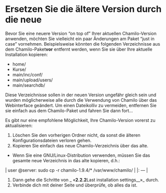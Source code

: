 # Ersetzen Sie die ältere Version durch die neue

Bevor Sie eine neuere Version “on top of” Ihrer aktuellen Chamilo-Version anwenden, möchten Sie vielleicht ein paar Änderungen am Paket “just in case” vornehmen. Beispielsweise könnten die folgenden Verzeichnisse aus dem Chamilo-Paket**vor** entfernt werden, wenn Sie sie über Ihre aktuelle Installation kopieren:

* home/
* Kurse/
* main/inc/conf/
* main/upload/users/
* main/searchdb/

Diese Verzeichnisse sollen in der neuen Version ungefähr gleich sein und wurden möglicherweise alle durch die Verwendung von Chamilo über das Webinterface geändert. Um einen Dateikolliv zu vermeiden, entfernen Sie sie einfach aus dem Chamilo-Paket und fahren Sie dann fort...

Es gibt nur eine empfohlene Möglichkeit, Ihre Chamilo-Version vorerst zu aktualisieren:

1. Löschen Sie den vorherigen Ordner nicht, da sonst die älteren Konfigurationsdateien verloren gehen.
2. Kopieren Sie einfach das neue Chamilo-Verzeichnis über das alte.
 * Wenn Sie eine GNU/Linux-Distribution verwenden, müssen Sie das gesamte neue Verzeichnis in das alte kopieren, d.h.:

| user @server: sudo cp -r chamilo-1.9.4/\* /var/www/chamilo/ |
|: — |


1. Dann gehe die Schritte von _ «**2.2.2**Last installation settings\_\_»_ durch.
2. Verbinde dich mit deiner Seite und überprüfe, ob alles da ist.